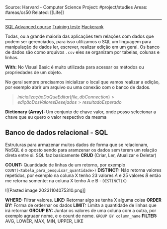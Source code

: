 Source: Harvard - Computer Science
Project: #project/studies 
Areas: #areas/cs50
Related: [[Life]]

---

[SQL Advanced course](https://youtube.com/playlist?list=PL1XF9qjV8kH12PTd1WfsKeUQU6e83ldfc&si=EXnSAb2FtMDwXfay)
[Training teste](https://leetcode.com/tag/database/)
[Hackerank](https://www.hackerrank.com/domains/sql)

Todas, ou a grande maioria das aplicações tem relações com dados que podem ser gerenciados, para isso utilizamos o SQL um linguagem para manipulação de dados ler, escrever, realizar edição em um geral. Os banco de dados são como arquivos `.csv` eles se organizam por tabelas, colunas e linhas.

**With:** No Visual Basic é muito utilizada para acessar os métodos ou propriedades de um objeto.

No geral sempre precisamos inicializar o local que vamos realizar a edição, por exemplo abrir um arquivo ou uma conexão com o banco de dados.

> $inicializaçãoDoQueEditar (file, dbConnection) > ediçãoDosValoresDesejados > resultadoEsperado$

**Dictionary (Array):** Um conjunto de chave valor, onde posso selecionar a chave que eu quero o valor respectivo da mesma

## Banco de dados relacional - SQL
Estruturas para armazenar muitos dados de forma que se relacionam, NoSQL é o oposto sendo para aramzenar os dados sem terem um relação direta entre si.
SQL faz basicamente **CRUD** (Criar, Ler, Atualizar e Deletar)

**COUNT:** Quantidade de linhas de um retorno, por exemplo `COUNT(<tabela_para_pesquisar_quantidade>)`
**DISTINCT:** Não retorna valores repetidos, por exemplo na coluna X tenho 23 valores *A* e 25 valores *B* então me retorna somente: na coluna X tenho A e B - `DISTINCT(X)`

![[Pasted image 20231104075310.png]]

**WHERE:** Filtrar valores.
**LIKE:** Retornar algo se tenha X alguma coisa
**ORDER BY:** Forma de ordernar os dados
**LIMIT:** Limita a quantidade de linhas que irá retornar
**GROUP BY:** Juntar os valores de uma coluna com a outra, por exemplo agruapr nome, e o count de nome. `GROUP BY column_name`
**FILTER:** AVG, LOWER, MAX, MIN, UPPER, LIKE

